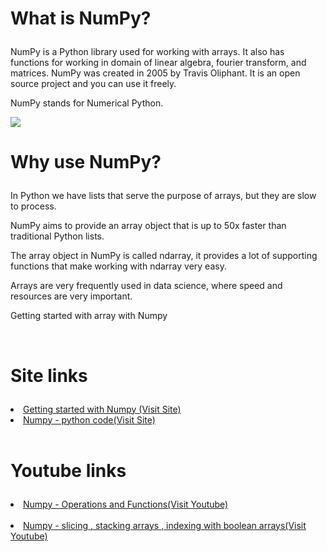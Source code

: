 # What is NumPy? <ul>
NumPy is a Python library used for working with arrays.
It also has functions for working in domain of linear algebra, fourier transform, and matrices.
NumPy was created in 2005 by Travis Oliphant. It is an open source project and you can use it freely.

NumPy stands for Numerical Python.

<img src="https://geekycodes.in/wp-content/uploads/2022/03/1_cyXCE-JcBelTyrK-58w6_Q.png">

<br>

# Why use NumPy? <ul>


In Python we have lists that serve the purpose of arrays, but they are slow to process.

NumPy aims to provide an array object that is up to 50x faster than traditional Python lists.

The array object in NumPy is called ndarray, it provides a lot of supporting functions that make working with ndarray very easy.

Arrays are very frequently used in data science, where speed and resources are very important.




Getting started with array with Numpy 

<br>

# Site links <ul>

<li><a href="https://www.w3schools.com/python/numpy/numpy_getting_started.asp">Getting started with Numpy (Visit Site)</a> </li>

<li><a href="https://www.geeksforgeeks.org/numpy-in-python-set-1-introduction/">Numpy - python code(Visit Site)</a> </li>  
<br>

# Youtube links <ul>

<li><a href="https://youtu.be/lcWTKNVwen0">Numpy - Operations and Functions(Visit Youtube)</a> </li>
</ul>

<br>
 
<li><a href="https://www.youtube.com/watch?v=_d_Ka-ks2a0">Numpy - slicing , stacking arrays , indexing with boolean arrays(Visit Youtube)</a> </li>
</ul>





